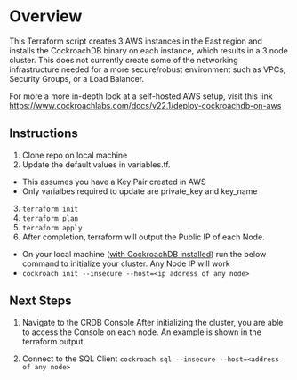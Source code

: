 # Overview 
This Terraform script creates 3 AWS instances in the East region and installs the CockroachDB binary on each instance, which results in a 3 node cluster. This does not currently create some of the networking infrastructure needed for a more secure/robust environment such as VPCs, Security Groups, or a Load Balancer. 

For more a more in-depth look at a self-hosted AWS setup, visit this link 
<https://www.cockroachlabs.com/docs/v22.1/deploy-cockroachdb-on-aws>

## Instructions
1. Clone repo on local machine
2. Update the default values in variables.tf. 
- This assumes you have a Key Pair created in AWS
- Only varialbes required to update are private_key and key_name
3. `terraform init`
4. `terraform plan`
5. `terraform apply`
6. After completion, terraform will output the Public IP of each Node. 
- On your local machine ([with CockroachDB installed](https://www.cockroachlabs.com/docs/v22.1/install-cockroachdb-mac.html)) run the below command to initialize your cluster. Any Node IP will work
- `cockroach init --insecure --host=<ip address of any node>`

## Next Steps
1. Navigate to the CRDB Console
After initializing the cluster, you are able to access the Console on each node. An example is shown in the terraform output

2. Connect to the SQL Client
`cockroach sql --insecure --host=<address of any node>`
